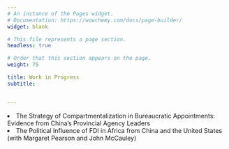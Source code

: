 ```yaml
---
# An instance of the Pages widget.
# Documentation: https://wowchemy.com/docs/page-builder/
widget: blank

# This file represents a page section.
headless: true

# Order that this section appears on the page.
weight: 75

title: Work in Progress
subtitle: 


---
```


<li> The Strategy of Compartmentalization in Bureaucratic Appointments: Evidence from China’s Provincial Agency Leaders</li>

<li> The Political Influence of FDI in Africa from China and the United States (with Margaret Pearson and John McCauley)</li>

